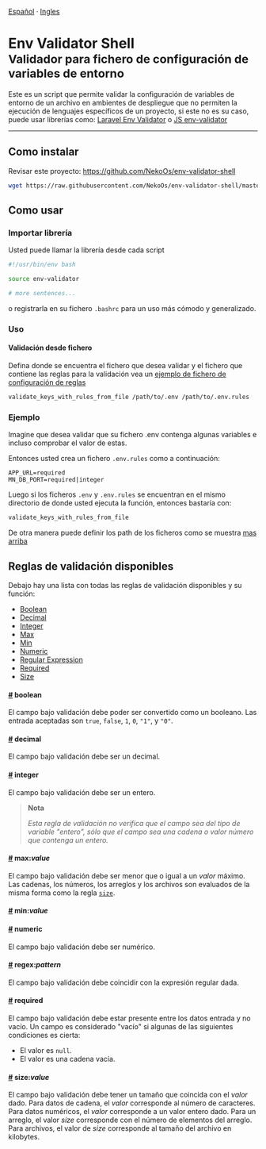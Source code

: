 [Español](https://github.com/NekoOs/env-validator-shell/blob/master/readme/ES.md) · 
[Ingles](https://github.com/NekoOs/env-validator-shell/blob/master/README.md)

Env Validator Shell <br><small>Validador para fichero de configuración de variables de entorno</small>
=================================
Este es un script que permite validar la configuración de variables de entorno de un archivo 
en ambientes de despliegue que no permiten la ejecución de lenguajes específicos de  un proyecto,
si este no es su caso, puede usar librerías como: [Laravel Env Validator](https://github.com/mathiasgrimm/laravel-env-validator)
o [JS  env-validator](https://www.npmjs.com/package/env-validator)
_________________________________        

Como instalar
--------------------------------

Revisar este proyecto: <https://github.com/NekoOs/env-validator-shell>

```bash
wget https://raw.githubusercontent.com/NekoOs/env-validator-shell/master/src/env-validator.bash
```

Como usar
--------------------------------

### Importar librería
Usted puede llamar la librería desde cada script

```bash
#!/usr/bin/env bash

source env-validator

# more sentences...
```
o registrarla en su  fichero `.bashrc` para un uso más cómodo  y generalizado.      

###  Uso 

#### Validación desde fichero
Defina donde se encuentra el fichero que desea validar y el fichero que contiene las reglas para la validación 
vea un [ejemplo de fichero de configuración de reglas](https://github.com/NekoOs/env-validator-shell/blob/master/tests/.env.rules)  
```bash
validate_keys_with_rules_from_file /path/to/.env /path/to/.env.rules
```

### Ejemplo
Imagine que desea validar que  su fichero .env  contenga  algunas variables  e incluso comprobar el valor de estas.

Entonces usted crea un fichero `.env.rules`  como a continuación:

```dotenv
APP_URL=required
MN_DB_PORT=required|integer
```

Luego si los ficheros `.env` y `.env.rules` se encuentran en el mismo directorio de donde usted ejecuta la función, entonces  bastaría con:

```bash
validate_keys_with_rules_from_file
```

De otra  manera puede definir los path de los  ficheros como se muestra  [mas arriba](#Validation-from-file)

Reglas de validación disponibles
--------------------------------

Debajo hay una lista con todas las reglas de validación disponibles y su función:

- [Boolean](#boolean)  
- [Decimal](#decimal)
- [Integer](#integer)
- [Max](#maxvalue)
- [Min](#minvalue)
- [Numeric](#numeric)
- [Regular Expression](#regex)
- [Required](#required) 
- [Size](#sizevalue)  

#### [#](#boolean) boolean

El campo bajo validación debe poder ser convertido como un booleano. Las entrada aceptadas son `true`, `false`, `1`, `0`, `"1"`, y `"0"`.

#### [#](#decimal) decimal

El campo bajo validación debe ser un decimal.

#### [#](#integer) integer

El campo bajo validación debe ser un entero.

> **Nota**
>
> _Esta regla de validación no verifica que el campo sea del tipo de variable "entero", sólo que el campo sea una cadena o valor número que contenga un entero._

#### [#](#maxvalue) max:*value*

El campo bajo validación debe ser menor que o igual a un *valor* máximo. Las cadenas, los números, los arreglos y los archivos son evaluados de la misma forma como la regla [`size`](#rule-size).

#### [#](#minvalue) min:*value*

#### [#](#numeric) numeric

El campo bajo validación debe ser numérico.

#### [#](#regexpattern) regex:*pattern*

El campo bajo validación debe coincidir con la expresión regular dada.

#### [#](#required) required

El campo bajo validación debe estar presente entre los datos entrada y no vacío. Un campo es considerado "vacío" si algunas de las siguientes condiciones es cierta:

-   El valor es `null`.
-   El valor es una cadena vacía.

#### [#](#sizevalue) size:*value*

El campo bajo validación debe tener un tamaño que coincida con el *valor* dado. Para datos de cadena, el *valor* corresponde al número de caracteres. Para datos numéricos, el *valor* corresponde a un valor entero dado. Para un arreglo, el valor *size* corresponde con el número de elementos del arreglo. Para archivos, el valor de *size* corresponde al tamaño del archivo en kilobytes.
